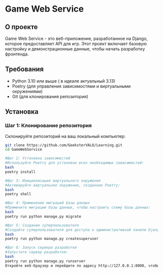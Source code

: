 # Game Web Service

## О проекте

Game Web Service - это веб-приложение, разработанное на Django, которое предоставляет API для игр. Этот проект включает базовую настройку и демонстрационные данные, чтобы начать разработку фронтенда.

## Требования

- Python 3.10 или выше ( в идеале актуальный 3.13)
- Poetry (для управления зависимостями и виртуальными окружениями)
- Git (для клонирования репозитория)

## Установка

### Шаг 1: Клонирование репозитория

Склонируйте репозиторий на ваш локальный компьютер:

```bash
git clone https://github.com/GeeksterVALO/Learning.git
cd GameWebService

#Шаг 2: Установка зависимостей
#Используйте Poetry для установки всех необходимых зависимостей:
bash
poetry install

#Шаг 3: Инициализация виртуального окружения
#Активируйте виртуальное окружение, созданное Poetry:
bash
poetry shell

#Шаг 4: Применение миграций базы данных
#Примените миграции базы данных, чтобы настроить схему базы данных:
bash
poetry run python manage.py migrate

#Шаг 5: Создание суперпользователя
#Создайте суперпользователя для доступа к административной панели Django:
bash
poetry run python manage.py createsuperuser

#Шаг 6: Запуск сервера разработки
#Запустите сервер разработки:
bash
poetry run python manage.py runserver
Откройте веб-браузер и перейдите по адресу http://127.0.0.1:8000, чтобы увидеть стартовую страницу проекта.
